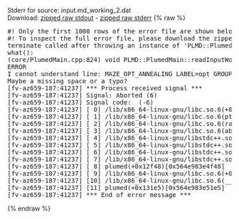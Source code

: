 Stderr for source:  input.md_working_2.dat   
Download: [zipped raw stdout](input.md_working_2.dat.plumed.stdout.txt.zip) - [zipped raw stderr](input.md_working_2.dat.plumed.stderr.txt.zip) 
{% raw %}
<pre>
#! Only the first 1000 rows of the error file are shown below
#! To inspect the full error file, please download the zipped raw stderr file above
terminate called after throwing an instance of 'PLMD::Plumed::ExceptionError'
what():
(core/PlumedMain.cpp:824) void PLMD::PlumedMain::readInputWords(const std::vector<std::__cxx11::basic_string<char> >&)
ERROR
I cannot understand line: MAZE_OPT_ANNEALING LABEL=opt GROUPA=group_bnz GROUPB=group_t4l SWITCH=EXP R_0=0.2 STRIDE=500000 N_ITER=1000 BETA=0.9 BETA_FACTOR=1.005 BETA_SCHEDULE=GEOM RANDOM_SEED=111 NLIST NL_CUTOFF=0.6 NL_STRIDE=100
Maybe a missing space or a typo?
[fv-az659-187:41237] *** Process received signal ***
[fv-az659-187:41237] Signal: Aborted (6)
[fv-az659-187:41237] Signal code:  (-6)
[fv-az659-187:41237] [ 0] /lib/x86_64-linux-gnu/libc.so.6(+0x42520)[0x7fe793242520]
[fv-az659-187:41237] [ 1] /lib/x86_64-linux-gnu/libc.so.6(pthread_kill+0x12c)[0x7fe7932969fc]
[fv-az659-187:41237] [ 2] /lib/x86_64-linux-gnu/libc.so.6(raise+0x16)[0x7fe793242476]
[fv-az659-187:41237] [ 3] /lib/x86_64-linux-gnu/libc.so.6(abort+0xd3)[0x7fe7932287f3]
[fv-az659-187:41237] [ 4] /lib/x86_64-linux-gnu/libstdc++.so.6(+0xa2b9e)[0x7fe7936a2b9e]
[fv-az659-187:41237] [ 5] /lib/x86_64-linux-gnu/libstdc++.so.6(+0xae20c)[0x7fe7936ae20c]
[fv-az659-187:41237] [ 6] /lib/x86_64-linux-gnu/libstdc++.so.6(+0xae277)[0x7fe7936ae277]
[fv-az659-187:41237] [ 7] /lib/x86_64-linux-gnu/libstdc++.so.6(__cxa_rethrow+0x4b)[0x7fe7936ae52b]
[fv-az659-187:41237] [ 8] plumed(+0x12f48)[0x564e983e4f48]
[fv-az659-187:41237] [ 9] /lib/x86_64-linux-gnu/libc.so.6(+0x29d90)[0x7fe793229d90]
[fv-az659-187:41237] [10] /lib/x86_64-linux-gnu/libc.so.6(__libc_start_main+0x80)[0x7fe793229e40]
[fv-az659-187:41237] [11] plumed(+0x131e5)[0x564e983e51e5]
[fv-az659-187:41237] *** End of error message ***
</pre>
{% endraw %}
